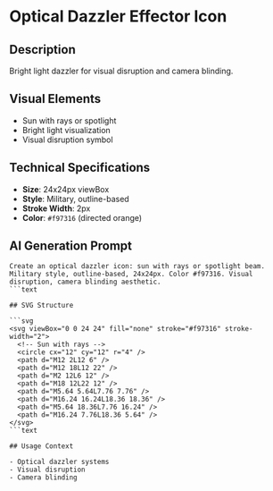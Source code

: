 # Optical Dazzler Effector Icon

## Description

Bright light dazzler for visual disruption and camera blinding.

## Visual Elements

- Sun with rays or spotlight
- Bright light visualization
- Visual disruption symbol

## Technical Specifications

- **Size**: 24x24px viewBox
- **Style**: Military, outline-based
- **Stroke Width**: 2px
- **Color**: `#f97316` (directed orange)

## AI Generation Prompt

````text
Create an optical dazzler icon: sun with rays or spotlight beam. Military style, outline-based, 24x24px. Color #f97316. Visual disruption, camera blinding aesthetic.
```text

## SVG Structure

```svg
<svg viewBox="0 0 24 24" fill="none" stroke="#f97316" stroke-width="2">
  <!-- Sun with rays -->
  <circle cx="12" cy="12" r="4" />
  <path d="M12 2L12 6" />
  <path d="M12 18L12 22" />
  <path d="M2 12L6 12" />
  <path d="M18 12L22 12" />
  <path d="M5.64 5.64L7.76 7.76" />
  <path d="M16.24 16.24L18.36 18.36" />
  <path d="M5.64 18.36L7.76 16.24" />
  <path d="M16.24 7.76L18.36 5.64" />
</svg>
```text

## Usage Context

- Optical dazzler systems
- Visual disruption
- Camera blinding
````
